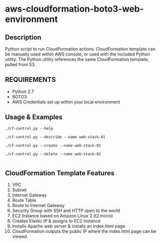 # aws-cloudformation-boto3-web-environment
## Description
Python script to run CloudFormation actions. CloudFormation template can be manually used within AWS console, or used with the included Python utility. The Python utility references the same CloudFormation template, pulled from S3.
## REQUIREMENTS
* Python 2.7
* BOTO3
* AWS Credentials set up within your local environment
## Usage & Examples
```
./cf-control.py --help
```
```
./cf-control.py --describe --name web-stack-01
```
```
./cf-control.py --create --name web-stack-01
```
```
./cf-control.py --delete --name web-stack-01
```
```cf-control.py --test --name web-stack-01
```
## CloudFormation Template Features
1. VPC
2. Subnet
3. Internet Gateway
4. Route Table
5. Route to Internet Gateway
6. Security Group with SSH and HTTP open to the world
7. EC2 Instance based on Amazon Linux 2 (t2.micro)
9. Creates Elastic IP & assigns to EC2 instance
10. Installs Apache web server & installs an index.html page
11. CloudFormation outputs the public IP where the index.html page can be viewed.
 
